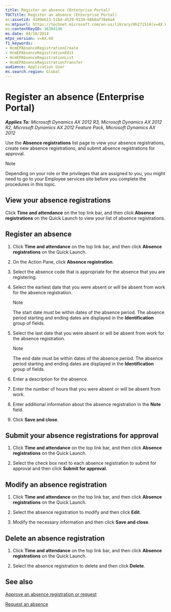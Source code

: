 ```yaml
---
title: Register an absence (Enterprise Portal)
TOCTitle: Register an absence (Enterprise Portal)
ms:assetid: 4109eb13-51bd-4529-9139-66b0af78e6a4
ms:mtpsurl: https://technet.microsoft.com/en-us/library/Hh271514(v=AX.60)
ms:contentKeyID: 36384146
ms.date: 04/18/2014
mtps_version: v=AX.60
f1_keywords:
- HcmEPAbsenceRegistrationCreate
- HcmEPAbsenceRegistrationEdit
- HcmEPAbsenceRegistrationList
- HcmEPAbsenceRegistrationTransfer
audience: Application User
ms.search.region: Global
---
```


# Register an absence (Enterprise Portal) 


_**Applies To:** Microsoft Dynamics AX 2012 R3, Microsoft Dynamics AX 2012 R2, Microsoft Dynamics AX 2012 Feature Pack, Microsoft Dynamics AX 2012_

Use the **Absence registrations** list page to view your absence registrations, create new absence registrations, and submit absence registrations for approval.


> [!NOTE]
> <P>Depending on your role or the privileges that are assigned to you, you might need to go to your Employee services site before you complete the procedures in this topic.</P>



## View your absence registrations

Click **Time and attendance** on the top link bar, and then click **Absence registrations** on the Quick Launch to view your list of absence registrations.

## Register an absence

1.  Click **Time and attendance** on the top link bar, and then click **Absence registrations** on the Quick Launch.

2.  On the Action Pane, click **Absence registration**.

3.  Select the absence code that is appropriate for the absence that you are registering.

4.  Select the earliest date that you were absent or will be absent from work for the absence registration.
    

    > [!NOTE]
    > <P>The start date must be within dates of the absence period. The absence period starting and ending dates are displayed in the <STRONG>Identification</STRONG> group of fields.</P>



5.  Select the last date that you were absent or will be absent from work for the absence registration.
    

    > [!NOTE]
    > <P>The end date must be within dates of the absence period. The absence period starting and ending dates are displayed in the <STRONG>Identification</STRONG> group of fields.</P>



6.  Enter a description for the absence.

7.  Enter the number of hours that you were absent or will be absent from work.

8.  Enter additional information about the absence registration in the **Note** field.

9.  Click **Save and close**.

## Submit your absence registrations for approval

1.  Click **Time and attendance** on the top link bar, and then click **Absence registrations** on the Quick Launch.

2.  Select the check box next to each absence registration to submit for approval and then click **Submit for approval**.

## Modify an absence registration

1.  Click **Time and attendance** on the top link bar, and then click **Absence registrations** on the Quick Launch.

2.  Select the absence registration to modify and then click **Edit**.

3.  Modify the necessary information and then click **Save and close**.

## Delete an absence registration

1.  Click **Time and attendance** on the top link bar, and then click **Absence registrations** on the Quick Launch.

2.  Select the absence registration to delete and then click **Delete**.

## See also

[Approve an absence registration or request](approve-an-absence-registration-or-request.md)

[Request an absence](request-an-absence.md)

  


